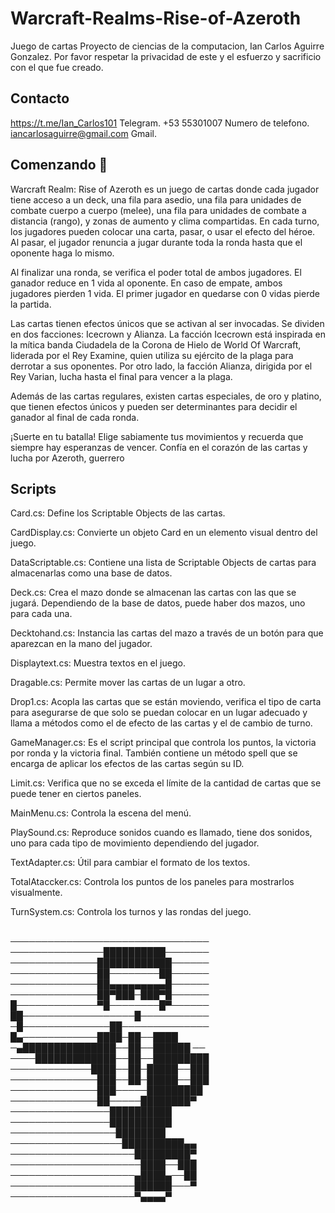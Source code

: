 
# Warcraft-Realms-Rise-of-Azeroth
Juego de cartas 
Proyecto de ciencias de la computacion, Ian Carlos Aguirre Gonzalez.
Por favor respetar la privacidad de este y el esfuerzo y sacrificio con el que fue creado.

## Contacto
https://t.me/Ian_Carlos101 Telegram.
+53 55301007 Numero de telefono.
iancarlosaguirre@gmail.com Gmail.
## Comenzando 🚀

Warcraft Realm: Rise of Azeroth es un juego de cartas donde cada jugador tiene acceso a un deck, una fila para asedio, una fila para unidades de combate cuerpo a cuerpo (melee), una fila para unidades de combate a distancia (rango), y zonas de aumento y clima compartidas. En cada turno, los jugadores pueden colocar una carta, pasar, o usar el efecto del héroe. Al pasar, el jugador renuncia a jugar durante toda la ronda hasta que el oponente haga lo mismo.

Al finalizar una ronda, se verifica el poder total de ambos jugadores. El ganador reduce en 1 vida al oponente. En caso de empate, ambos jugadores pierden 1 vida. El primer jugador en quedarse con 0 vidas pierde la partida.

Las cartas tienen efectos únicos que se activan al ser invocadas. Se dividen en dos facciones: Icecrown y Alianza. La facción Icecrown está inspirada en la mítica banda Ciudadela de la Corona de Hielo de World Of Warcraft, liderada por el Rey Examine, quien utiliza su ejército de la plaga para derrotar a sus oponentes. Por otro lado, la facción Alianza, dirigida por el Rey Varian, lucha hasta el final para vencer a la plaga.

Además de las cartas regulares, existen cartas especiales, de oro y platino, que tienen efectos únicos y pueden ser determinantes para decidir el ganador al final de cada ronda.

¡Suerte en tu batalla! Elige sabiamente tus movimientos y recuerda que siempre hay esperanzas de vencer. Confía en el corazón de las cartas y lucha por Azeroth, guerrero

## Scripts

Card.cs: Define los Scriptable Objects de las cartas.

CardDisplay.cs: Convierte un objeto Card en un elemento visual dentro del juego.

DataScriptable.cs: Contiene una lista de Scriptable Objects de cartas para almacenarlas como una base de datos.

Deck.cs: Crea el mazo donde se almacenan las cartas con las que se jugará. Dependiendo de la base de datos, puede haber dos mazos, uno para cada una.

Decktohand.cs: Instancia las cartas del mazo a través de un botón para que aparezcan en la mano del jugador.

Displaytext.cs: Muestra textos en el juego.

Dragable.cs: Permite mover las cartas de un lugar a otro.

Drop1.cs: Acopla las cartas que se están moviendo, verifica el tipo de carta para asegurarse de que solo se puedan colocar en un lugar adecuado y llama a métodos como el de efecto de las cartas y el de cambio de turno.

GameManager.cs: Es el script principal que controla los puntos, la victoria por ronda y la victoria final. También contiene un método spell que se encarga de aplicar los efectos de las cartas según su ID.

Limit.cs: Verifica que no se exceda el límite de la cantidad de cartas que se puede tener en ciertos paneles.

MainMenu.cs: Controla la escena del menú.

PlaySound.cs: Reproduce sonidos cuando es llamado, tiene dos sonidos, uno para cada tipo de movimiento dependiendo del jugador.

TextAdapter.cs: Útil para cambiar el formato de los textos.

TotalAtaccker.cs: Controla los puntos de los paneles para mostrarlos visualmente.

TurnSystem.cs: Controla los turnos y las rondas del juego.


##
────────────────────────────────
───────────────██████████───────
──────────────████████████──────
──────────────██────────██──────
──────────────██▄▄▄▄▄▄▄▄▄█──────
──────────────██▀███─███▀█────── 
█─────────────▀█────────█▀──────
██──────────────────█───────────
─█──────────────██──────────────
█▄────────────████─██──████
─▄███████████████──██──██████ ──
────█████████████──██──█████████
─────────────████──██─█████──███
──────────────███──██─█████──███
──────────────███─────█████████
──────────────██─────████████▀
────────────────██████████
────────────────██████████
─────────────────████████
──────────────────██████████▄▄
────────────────────█████████▀
─────────────────────████──███
────────────────────▄████▄──██
────────────────────██████───▀
────────────────────▀▄▄▄▄▀